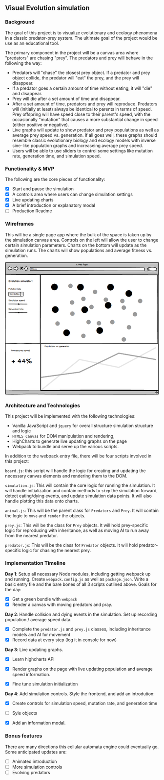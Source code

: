 ## Visual Evolution simulation

### Background

The goal of this project is to visualize evolutionary and ecology phenomena in a classic predator-prey system. The ultimate goal of the project would be use as an educational tool.

The primary component in the project will be a canvas area where "predators" are chasing "prey". The predators and prey will behave in the following the way:

- Predators will "chase" the closest prey object. If a predator and prey object collide, the predator will "eat" the prey, and the prey will disappear.
- If a predator goes a certain amount of time without eating, it will "die" and disappear.
- Prey will die after a set amount of time and disappear.
- After a set amount of time, predators and prey will reproduce. Predators will (initially at least) always be identical to parents in terms of speed. Prey offspring will have speed close to their parent's speed, with the occasionally "mutation" that causes a more  substantial change in speed (either positive or negative).
- Live graphs will update to show predator and prey populations as well as average prey speed vs. generation. If all goes well, these graphs should resemble classic evolutionary biology and ecology models with inverse sine-like population graphs and increaseing average prey speed.
- Users will be able to use sliders to control some settings like mutation rate, generation time, and simulation speed.

### Functionality & MVP  

The following are the core pieces of functionality:

- [x] Start and pause the simulation
- [x] A controls area where users can change simulation settings
- [x] Live updating charts
- [x] A brief introduction or explanatory modal
- [ ] Production Readme

### Wireframes

This will be a single page app where the bulk of the space is taken up by the simulation canvas area. Controls on the left will allow the user to change certain simulation parameters. Charts on the bottom will update as the simulation runs. The charts will show populations and average fitness vs. generation.

![wireframes]

### Architecture and Technologies


This project will be implemented with the following technologies:

- Vanilla JavaScript and `jquery` for overall structure simulation structure and logic
- `HTML5 Canvas` for DOM manipulation and rendering,
- HighCharts to generate live updating graphs on the page
- Webpack to bundle and serve up the various scripts.

In addition to the webpack entry file, there will be four scripts involved in this project:

`board.js`: this script will handle the logic for creating and updating the necessary canvas elements and rendering them to the DOM.

`simulation.js`: This will contain the core logic for running the simulation. It will handle initialization and contain methods to `step` the simulation forward, detect eating/dying events, and update simulation data points. It will also handle plotting this data onto charts.

`animal.js`: This will be the parent class for `Predators` and `Prey`. It will contain the logic to `move` and `render` the objects.  

`prey.js`: This will be the class for `Prey` objects. It will hold prey-specific logic for reproducing with inheritance, as well as moving AI to run away from the nearest predator.

`predator.js`: This will be the class for `Predator` objects. It will hold predator-specific logic for chasing the nearest prey.



### Implementation Timeline

**Day 1**: Setup all necessary Node modules, including getting webpack up and running. Create `webpack.config.js` as well as `package.json`.  Write a basic entry file and the bare bones of all 3 scripts outlined above.  Goals for the day:

- [x] Get a green bundle with `webpack`
- [x] Render a canvas with moving predators and pray.

**Day 2**: Handle collision and dying events in the simulation. Set up recording population / average speed data.

- [x] Complete the `predator.js` and `prey.js` classes, including inheritance models and AI for movement
- [x] Record data at every step (log it in console for now)

**Day 3**: Live updating graphs.

- [x] Learn highcharts API
- [x] Render graphs on the page with live updating population and average speed information.
- [x] Fine tune simulation initialization


**Day 4**: Add simulation controls.  Style the frontend, and add an introdution:

- [x] Create controls for simulation speed, mutation rate, and generation time
- [ ] Syle objects
- [x] Add an information modal.


### Bonus features

There are many directions this cellular automata engine could eventually go.  Some anticipated updates are:

- [ ] Animated introduction
- [ ] More simulation controls
- [ ] Evolving predators

[wireframes]: ./evolutionjs.png
